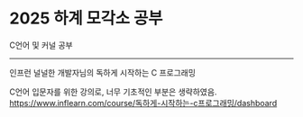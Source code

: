 # 2025 하계 모각소 공부
C언어 및 커널 공부

--- 

인프런 널널한 개발자님의 독하게 시작하는 C 프로그래밍

C언어 입문자를 위한 강의로, 너무 기초적인 부분은 생략하였음.
https://www.inflearn.com/course/독하게-시작하는-c프로그래밍/dashboard



